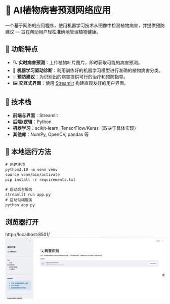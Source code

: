 # 🌿 AI植物病害预测网络应用

一个基于网络的应用程序，使用机器学习技术从图像中检测植物病害，并提供预防建议 — 旨在帮助用户轻松准确地管理植物健康。


## 🚀 功能特点

- 🔍 **实时病害预测**：上传植物叶片图片，即时获取可能的病害预测。
- 🧠 **机器学习驱动诊断**：利用训练好的机器学习模型进行准确的植物病害分类。
- 💡 **预防建议**：为识别出的病害提供可行的治疗和预防指导。
- 🖼️ **交互式界面**：使用 [Streamlit](https://streamlit.io/) 构建直观友好的用户界面。

## 🧰 技术栈

- **前端与界面**：Streamlit
- **后端/逻辑**：Python
- **机器学习**：scikit-learn, TensorFlow/Keras（取决于具体实现）
- **其他库**：NumPy, OpenCV, pandas 等

## 🔧 本地运行方法
```
# 创建环境
python3.10 -m venv venv
source venv/bin/activate
pip install -r requirements.txt 
```

```
# 启动后台服务
streamlit run app.py
# 启动前端服务
python app.py

```

## 浏览器打开
http://localhost:8501/
![前端展示](images/WX20250520-125949.png)